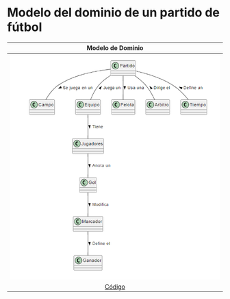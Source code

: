 # Modelo del dominio de un partido de fútbol

|Modelo de Dominio|
|:-:|
|![Image](Images/ModeloDominioFutbol.PNG)|
|[Código](ModeloDominio.txt)|
